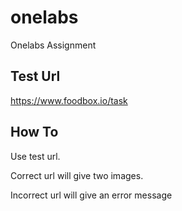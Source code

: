 # onelabs
Onelabs Assignment

## Test Url
https://www.foodbox.io/task

## How To
Use test url. 

Correct url will give two images.

Incorrect url will give an error message
